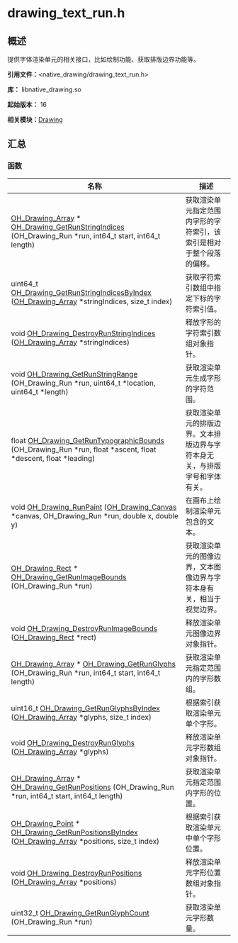# drawing_text_run.h


## 概述

提供字体渲染单元的相关接口，比如绘制功能、获取排版边界功能等。 

**引用文件：**<native_drawing/drawing_text_run.h>

**库：** libnative_drawing.so

**起始版本：** 16

**相关模块：**[Drawing](_drawing.md)


## 汇总


### 函数

| 名称 | 描述 |
| -------- | -------- |
| [OH_Drawing_Array](_drawing.md#oh_drawing_array) \* [OH_Drawing_GetRunStringIndices](_drawing.md#oh_drawing_getrunstringindices) (OH_Drawing_Run \*run, int64_t start, int64_t length) | 获取渲染单元指定范围内字形的字符索引，该索引是相对于整个段落的偏移。  |
| uint64_t [OH_Drawing_GetRunStringIndicesByIndex](_drawing.md#oh_drawing_getrunstringindicesbyindex) ([OH_Drawing_Array](_drawing.md#oh_drawing_array) \*stringIndices, size_t index) | 获取字符索引数组中指定下标的字符索引值。  |
| void [OH_Drawing_DestroyRunStringIndices](_drawing.md#oh_drawing_destroyrunstringindices) ([OH_Drawing_Array](_drawing.md#oh_drawing_array) \*stringIndices) | 释放字形的字符索引数组对象指针。  |
| void [OH_Drawing_GetRunStringRange](_drawing.md#oh_drawing_getrunstringrange) (OH_Drawing_Run \*run, uint64_t \*location, uint64_t \*length) | 获取渲染单元生成字形的字符范围。  |
| float [OH_Drawing_GetRunTypographicBounds](_drawing.md#oh_drawing_getruntypographicbounds) (OH_Drawing_Run \*run, float \*ascent, float \*descent, float \*leading) | 获取渲染单元的排版边界。文本排版边界与字符本身无关，与排版字号和字体有关。  |
| void [OH_Drawing_RunPaint](_drawing.md#oh_drawing_runpaint) ([OH_Drawing_Canvas](_drawing.md#oh_drawing_canvas) \*canvas, OH_Drawing_Run \*run, double x, double y) | 在画布上绘制渲染单元包含的文本。  |
| [OH_Drawing_Rect](_drawing.md#oh_drawing_rect) \* [OH_Drawing_GetRunImageBounds](_drawing.md#oh_drawing_getrunimagebounds) (OH_Drawing_Run \*run) | 获取渲染单元的图像边界，文本图像边界与字符本身有关，相当于视觉边界。  |
| void [OH_Drawing_DestroyRunImageBounds](_drawing.md#oh_drawing_destroyrunimagebounds) ([OH_Drawing_Rect](_drawing.md#oh_drawing_rect) \*rect) | 释放渲染单元图像边界对象指针。  |
| [OH_Drawing_Array](_drawing.md#oh_drawing_array) \* [OH_Drawing_GetRunGlyphs](_drawing.md#oh_drawing_getrunglyphs) (OH_Drawing_Run \*run, int64_t start, int64_t length) | 获取渲染单元指定范围内的字形数组。  |
| uint16_t [OH_Drawing_GetRunGlyphsByIndex](_drawing.md#oh_drawing_getrunglyphsbyindex) ([OH_Drawing_Array](_drawing.md#oh_drawing_array) \*glyphs, size_t index) | 根据索引获取渲染单元单个字形。  |
| void [OH_Drawing_DestroyRunGlyphs](_drawing.md#oh_drawing_destroyrunglyphs) ([OH_Drawing_Array](_drawing.md#oh_drawing_array) \*glyphs) | 释放渲染单元字形数组对象指针。  |
| [OH_Drawing_Array](_drawing.md#oh_drawing_array) \* [OH_Drawing_GetRunPositions](_drawing.md#oh_drawing_getrunpositions) (OH_Drawing_Run \*run, int64_t start, int64_t length) | 获取渲染单元指定范围内字形的位置。  |
| [OH_Drawing_Point](_drawing.md#oh_drawing_point) \* [OH_Drawing_GetRunPositionsByIndex](_drawing.md#oh_drawing_getrunpositionsbyindex) ([OH_Drawing_Array](_drawing.md#oh_drawing_array) \*positions, size_t index) | 根据索引获取渲染单元中单个字形位置。  |
| void [OH_Drawing_DestroyRunPositions](_drawing.md#oh_drawing_destroyrunpositions) ([OH_Drawing_Array](_drawing.md#oh_drawing_array) \*positions) | 释放渲染单元字形位置数组对象指针。  |
| uint32_t [OH_Drawing_GetRunGlyphCount](_drawing.md#oh_drawing_getrunglyphcount) (OH_Drawing_Run \*run) | 获取渲染单元字形数量。  |
